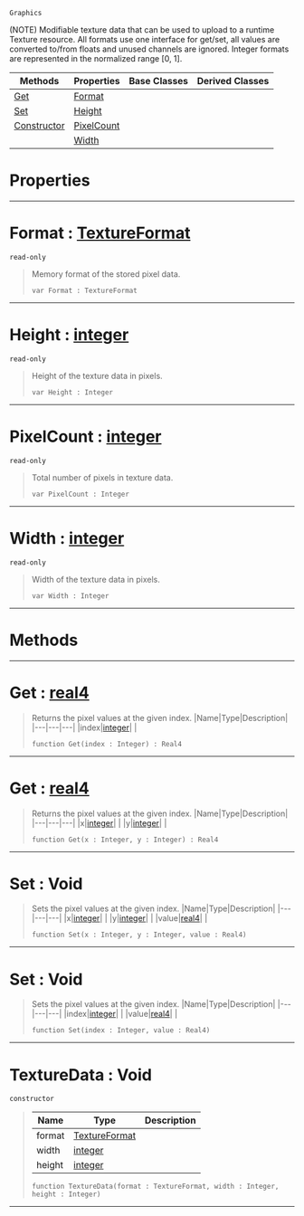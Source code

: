  `Graphics`

(NOTE) Modifiable texture data that can be used to upload to a runtime Texture resource. All formats use one interface for get/set, all values are converted to/from floats and unused channels are ignored. Integer formats are represented in the normalized range [0, 1].

|Methods|Properties|Base Classes|Derived Classes|
|---|---|---|---|
|[ Get](https://github.com/ZilchEngine/ZilchDocs/blob/master/code_reference/class_reference/texturedata.md#get-zilch-engine-document)|[ Format](https://github.com/ZilchEngine/ZilchDocs/blob/master/code_reference/class_reference/texturedata.md#format-zilch-engine-docum)| | |
|[ Set](https://github.com/ZilchEngine/ZilchDocs/blob/master/code_reference/class_reference/texturedata.md#set-void)|[ Height](https://github.com/ZilchEngine/ZilchDocs/blob/master/code_reference/class_reference/texturedata.md#height-zilch-engine-docum)| | |
|[ Constructor](https://github.com/ZilchEngine/ZilchDocs/blob/master/code_reference/class_reference/texturedata.md#texturedata-void)|[ PixelCount](https://github.com/ZilchEngine/ZilchDocs/blob/master/code_reference/class_reference/texturedata.md#pixelcount-zilch-engine-d)| | |
| |[ Width](https://github.com/ZilchEngine/ZilchDocs/blob/master/code_reference/class_reference/texturedata.md#width-zilch-engine-docume)| | |


 #  Properties


---  
 #  Format : [TextureFormat](https://github.com/ZilchEngine/ZilchDocs/blob/master/code_reference/enum_reference.md#textureformat)

 `read-only`

> Memory format of the stored pixel data.
> ``` lang=cpp, name=Nada
> var Format : TextureFormat


---  
 #  Height : [integer](https://github.com/ZilchEngine/ZilchDocs/blob/master/code_reference/nada_base_types/integer.md)

 `read-only`

> Height of the texture data in pixels.
> ``` lang=cpp, name=Nada
> var Height : Integer


---  
 #  PixelCount : [integer](https://github.com/ZilchEngine/ZilchDocs/blob/master/code_reference/nada_base_types/integer.md)

 `read-only`

> Total number of pixels in texture data.
> ``` lang=cpp, name=Nada
> var PixelCount : Integer


---  
 #  Width : [integer](https://github.com/ZilchEngine/ZilchDocs/blob/master/code_reference/nada_base_types/integer.md)

 `read-only`

> Width of the texture data in pixels.
> ``` lang=cpp, name=Nada
> var Width : Integer


---  
 #  Methods


---  
 #  Get : [real4](https://github.com/ZilchEngine/ZilchDocs/blob/master/code_reference/nada_base_types/real4.md)

> Returns the pixel values at the given index.
> |Name|Type|Description|
> |---|---|---|
> |index|[integer](https://github.com/ZilchEngine/ZilchDocs/blob/master/code_reference/nada_base_types/integer.md)| |
> ``` lang=cpp, name=Nada
> function Get(index : Integer) : Real4
> ``` 


---  
 #  Get : [real4](https://github.com/ZilchEngine/ZilchDocs/blob/master/code_reference/nada_base_types/real4.md)

> Returns the pixel values at the given index.
> |Name|Type|Description|
> |---|---|---|
> |x|[integer](https://github.com/ZilchEngine/ZilchDocs/blob/master/code_reference/nada_base_types/integer.md)| |
> |y|[integer](https://github.com/ZilchEngine/ZilchDocs/blob/master/code_reference/nada_base_types/integer.md)| |
> ``` lang=cpp, name=Nada
> function Get(x : Integer, y : Integer) : Real4
> ``` 


---  
 #  Set : Void

> Sets the pixel values at the given index.
> |Name|Type|Description|
> |---|---|---|
> |x|[integer](https://github.com/ZilchEngine/ZilchDocs/blob/master/code_reference/nada_base_types/integer.md)| |
> |y|[integer](https://github.com/ZilchEngine/ZilchDocs/blob/master/code_reference/nada_base_types/integer.md)| |
> |value|[real4](https://github.com/ZilchEngine/ZilchDocs/blob/master/code_reference/nada_base_types/real4.md)| |
> ``` lang=cpp, name=Nada
> function Set(x : Integer, y : Integer, value : Real4)
> ``` 


---  
 #  Set : Void

> Sets the pixel values at the given index.
> |Name|Type|Description|
> |---|---|---|
> |index|[integer](https://github.com/ZilchEngine/ZilchDocs/blob/master/code_reference/nada_base_types/integer.md)| |
> |value|[real4](https://github.com/ZilchEngine/ZilchDocs/blob/master/code_reference/nada_base_types/real4.md)| |
> ``` lang=cpp, name=Nada
> function Set(index : Integer, value : Real4)
> ``` 


---  
 #  TextureData : Void

 `constructor`

> 
> |Name|Type|Description|
> |---|---|---|
> |format|[TextureFormat](https://github.com/ZilchEngine/ZilchDocs/blob/master/code_reference/enum_reference.md#textureformat)| |
> |width|[integer](https://github.com/ZilchEngine/ZilchDocs/blob/master/code_reference/nada_base_types/integer.md)| |
> |height|[integer](https://github.com/ZilchEngine/ZilchDocs/blob/master/code_reference/nada_base_types/integer.md)| |
> ``` lang=cpp, name=Nada
> function TextureData(format : TextureFormat, width : Integer, height : Integer)
> ``` 


---  
 

 